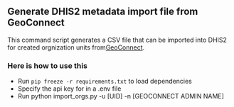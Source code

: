 ## Generate DHIS2 metadata import file from GeoConnect

This command script generates a CSV file that can be imported into DHIS2 for created orgnization units from[GeoConnect](https://www.geoconnect.org).

### Here is how to use this

* Run `pip freeze -r requirements.txt` to load dependencies
* Specify the api key for in a .env file
* Run python import_orgs.py -u [UID] -n [GEOCONNECT ADMIN NAME]


